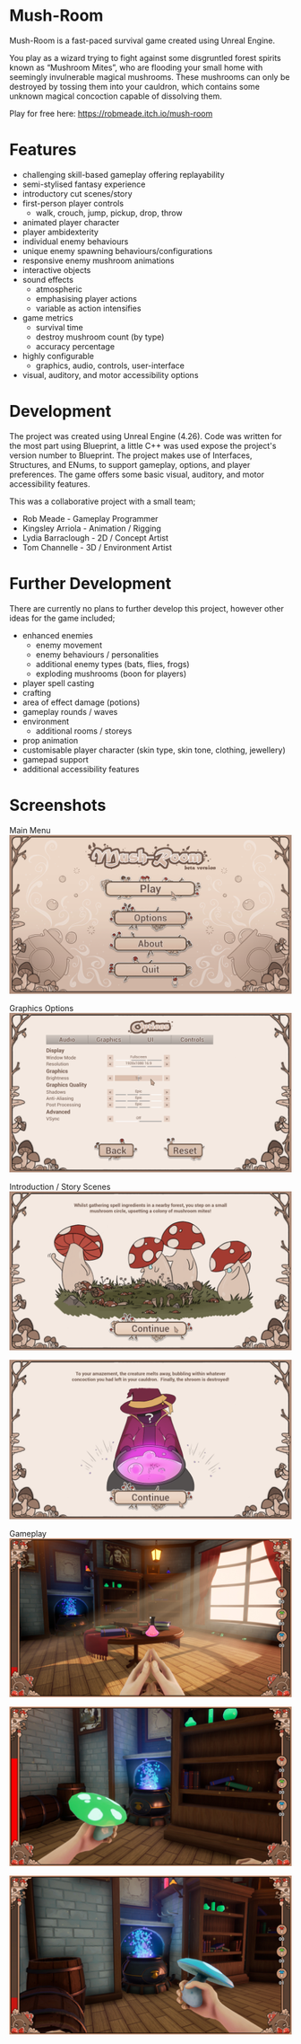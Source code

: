 # Mush-Room

Mush-Room is a fast-paced survival game created using Unreal Engine.

You play as a wizard trying to fight against some disgruntled forest spirits known as “Mushroom Mites”, who are flooding your small home with seemingly invulnerable magical mushrooms. These mushrooms can only be destroyed by tossing them into your cauldron, which contains some unknown magical concoction capable of dissolving them. 

Play for free here: https://robmeade.itch.io/mush-room

# Features

- challenging skill-based gameplay offering replayability
- semi-stylised fantasy experience
- introductory cut scenes/story
- first-person player controls
  - walk, crouch, jump, pickup, drop, throw
- animated player character
- player ambidexterity
- individual enemy behaviours
- unique enemy spawning behaviours/configurations
- responsive enemy mushroom animations
- interactive objects
- sound effects
  - atmospheric
  - emphasising player actions
  - variable as action intensifies
- game metrics
  - survival time
  - destroy mushroom count (by type)
  - accuracy percentage
- highly configurable
  - graphics, audio, controls, user-interface
- visual, auditory, and motor accessibility options

# Development

The project was created using Unreal Engine (4.26).  Code was written for the most part using Blueprint, a little C++ was used expose the project's version number to Blueprint.  The project makes use of Interfaces, Structures, and ENums, to support gameplay, options, and player preferences.  The game offers some basic visual, auditory, and motor accessibility features.

This was a collaborative project with a small team;

- Rob Meade - Gameplay Programmer
- Kingsley Arriola - Animation / Rigging
- Lydia Barraclough - 2D / Concept Artist
- Tom Channelle - 3D / Environment Artist
 
# Further Development

There are currently no plans to further develop this project, however other ideas for the game included;

- enhanced enemies
  - enemy movement
  - enemy behaviours / personalities
  - additional enemy types (bats, flies, frogs)
  - exploding mushrooms (boon for players)
- player spell casting
- crafting
- area of effect damage (potions)
- gameplay rounds / waves
- environment
  - additional rooms / storeys
- prop animation
- customisable player character (skin type, skin tone, clothing, jewellery)
- gamepad support
- additional accessibility features

# Screenshots

Main Menu<br/>
![Main Menu](/Images/MainMenu.png)

Graphics Options
![Graphics Options](/Images/Options.png)

Introduction / Story Scenes
![Introduction / Story Scene](/Images/IntroductionScene_01.png)

![Introduction / Story Scene](/Images/IntroductionScene_02.png)

Gameplay<br/>
![Gameplay](/Images/Gameplay_01.jpg)

![Gameplay](/Images/Gameplay_02.jpg)

![Gameplay](/Images/Gameplay_03.jpg)